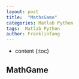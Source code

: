 ```yaml
---
layout: post
title:  "MathsGame"
categories: Matlab Python
tags:  Matlab Python
author: Franklinfang
---
```


* content
{:toc}

## MathGame


<!DOCTYPE html>
<html>
  <head>
    <meta name="viewport" content="width=device-width, initial-scale=1" />
    <style>
      html {
        height: 100%;
      }

      body {
        height: 100%;
        margin: 0;
        padding: 0;
        display: flex;
        justify-content: center;
        align-items: center;
        background: linear-gradient(to bottom, #172b36 0%, #d9e8e3 100%);
      }

      #container {
        display: flex;
        align-items: center;
        flex-direction: column;
        width: min(70vh, 80%);
        max-width: 600px;
        height: 100%;
      }

      #pongCanvas {
        display: block;
        border-radius: 4px;
        overflow: hidden;
        width: 100%;
        margin-top: auto;
        box-shadow: 0 0 20px rgba(0, 0, 0, 0.2);
      }

      #score {
        font-family: monospace;
        margin-top: 30px;
        font-size: 16px;
        padding-left: 20px;
        color: #172b36;
      }

      #made {
        text-align: center;
        line-height: 1.5;
        font-family: monospace;
        margin-top: auto;
        margin-bottom: 20px;
        font-size: 10px;
      }

      #made a {
        color: #172b36;
      }
    </style>
  </head>

  <body>
    <div id="container">
      <canvas id="pongCanvas" width="800" height="800"></canvas>
      <div id="score"></div>
    </div>
  </body>

  <script>
  
    const colorPalette = {
      ArcticPowder: "#F1F6F4",
      MysticMint: "#00FFFF",
      Forsythia: "#AFEEEE",
      DeepSaffron: "#00CED1",
      NocturnalExpedition: "#114C5A",
      OceanicNoir: "#172B36",
    };

    const canvas = document.getElementById("pongCanvas");
    const ctx = canvas.getContext("2d");
    const scoreElement = document.getElementById("score");

    const DAY_COLOR = colorPalette.MysticMint;
    const DAY_BALL_COLOR = colorPalette.NocturnalExpedition;

    const NIGHT_COLOR = colorPalette.NocturnalExpedition;
    const NIGHT_BALL_COLOR = colorPalette.MysticMint;

    const SQUARE_SIZE = 25;

    const numSquaresX = canvas.width / SQUARE_SIZE;
    const numSquaresY = canvas.height / SQUARE_SIZE;

    let squares = [];

    for (let i = 0; i < numSquaresX; i++) {
      squares[i] = [];
      for (let j = 0; j < numSquaresY; j++) {
        squares[i][j] = i < numSquaresX / 2 ? DAY_COLOR : NIGHT_COLOR;
      }
    }

    let x1 = canvas.width / 4;
    let y1 = canvas.height / 2;
    let dx1 = 12.5;
    let dy1 = -12.5;

    let x2 = (canvas.width / 4) * 3;
    let y2 = canvas.height / 2;
    let dx2 = -12.5;
    let dy2 = 12.5;

    let iteration = 0;

    function drawBall(x, y, color) {
      ctx.beginPath();
      ctx.arc(x, y, SQUARE_SIZE / 2, 0, Math.PI * 2, false);
      ctx.fillStyle = color;
      ctx.fill();
      ctx.closePath();
    }

    function drawSquares() {
      for (let i = 0; i < numSquaresX; i++) {
        for (let j = 0; j < numSquaresY; j++) {
          ctx.fillStyle = squares[i][j];
          ctx.fillRect(
            i * SQUARE_SIZE,
            j * SQUARE_SIZE,
            SQUARE_SIZE,
            SQUARE_SIZE
          );
        }
      }
    }

    function updateSquareAndBounce(x, y, dx, dy, color) {
      let updatedDx = dx;
      let updatedDy = dy;

      // Check multiple points around the ball's circumference
      for (let angle = 0; angle < Math.PI * 2; angle += Math.PI / 4) {
        let checkX = x + Math.cos(angle) * (SQUARE_SIZE / 2);
        let checkY = y + Math.sin(angle) * (SQUARE_SIZE / 2);

        let i = Math.floor(checkX / SQUARE_SIZE);
        let j = Math.floor(checkY / SQUARE_SIZE);

        if (i >= 0 && i < numSquaresX && j >= 0 && j < numSquaresY) {
          if (squares[i][j] !== color) {
            squares[i][j] = color;

            // Determine bounce direction based on the angle
            if (Math.abs(Math.cos(angle)) > Math.abs(Math.sin(angle))) {
              updatedDx = -updatedDx;
            } else {
              updatedDy = -updatedDy;
            }
          }
        }
      }

      return { dx: updatedDx, dy: updatedDy };
    }

    function updateScoreElement() {
      let dayScore = 0;
      let nightScore = 0;
      for (let i = 0; i < numSquaresX; i++) {
        for (let j = 0; j < numSquaresY; j++) {
          if (squares[i][j] === DAY_COLOR) {
            dayScore++;
          } else if (squares[i][j] === NIGHT_COLOR) {
            nightScore++;
          }
        }
      }

      scoreElement.textContent = `A ${dayScore} | B ${nightScore}`;
    }

    function checkBoundaryCollision(x, y, dx, dy) {
      if (x + dx > canvas.width - SQUARE_SIZE / 2 || x + dx < SQUARE_SIZE / 2) {
        dx = -dx;
      }
      if (
        y + dy > canvas.height - SQUARE_SIZE / 2 ||
        y + dy < SQUARE_SIZE / 2
      ) {
        dy = -dy;
      }

      return { dx: dx, dy: dy };
    }

    function draw() {
      ctx.clearRect(0, 0, canvas.width, canvas.height);
      drawSquares();

      drawBall(x1, y1, DAY_BALL_COLOR);
      let bounce1 = updateSquareAndBounce(x1, y1, dx1, dy1, DAY_COLOR);
      dx1 = bounce1.dx;
      dy1 = bounce1.dy;

      drawBall(x2, y2, NIGHT_BALL_COLOR);
      let bounce2 = updateSquareAndBounce(x2, y2, dx2, dy2, NIGHT_COLOR);
      dx2 = bounce2.dx;
      dy2 = bounce2.dy;

      let boundary1 = checkBoundaryCollision(x1, y1, dx1, dy1);
      dx1 = boundary1.dx;
      dy1 = boundary1.dy;

      let boundary2 = checkBoundaryCollision(x2, y2, dx2, dy2);
      dx2 = boundary2.dx;
      dy2 = boundary2.dy;

      x1 += dx1;
      y1 += dy1;
      x2 += dx2;
      y2 += dy2;

      iteration++;
      if (iteration % 1_000 === 0) console.log("iteration", iteration);

      updateScoreElement();

      requestAnimationFrame(draw);
    }

    requestAnimationFrame(draw);
  </script>
</html>



